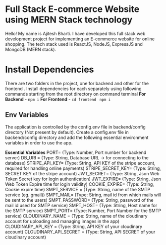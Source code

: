 # Full Stack E-commerce Website using MERN Stack technology
Hello! My name is Ajitesh Bharti. I have developed this full stack web development project for implementing an E-commerce website for online shopping. The tech stack used is ReactJS, NodeJS, ExpressJS and MongoDB (MERN stack).

# Install Dependencies
There are two folders in the project, one for backend and other for the frontend
. Install dependencies for each separately using following commands starting from the root directory on command terminal 
**For Backend** - `npm i`
**For Frontend** - `cd frontend` ` npm i`

## Env Variables
The application is controlled by the config.env file in backend/config directory (Not present by default). Create a config.env file in backend/config directory and add the following essential environment variables in order to use the app.

**Essential Variables**
PORT= (Type: Number, Port number for backend server)
DB_URI = (Type: String, Database URL -> for connecting to the database)
STRIPE_API_KEY= (Type: String, API KEY of the stripe account, required for handling online payments)
STRIPE_SECRET_KEY= (Type: String, SECRET KEY of the stripe account)
JWT_SECRET= (Type: String, Json Web Token Secret key for login authentication)
JWT_EXPIRE= (Type: String, Json Web Token Expire time for login validity)
COOKIE_EXPIRE= (Type: String, Cookie expire time)
SMPT_SERVICE = (Type: String, name of the SMTP service (eg. gmail))
SMPT_MAIL= (Type: String, mail id from which mails will be sent to the users)
SMPT_PASSWORD= (Type: String, password of the mail id used for SMTP service)
SMPT_HOST= (Type: String, Host name for the SMTP service)
SMPT_PORT= (Type: Number, Port Number for the SMTP service)
CLOUDINARY_NAME = (Type: String, name of the cloudinary account for uploading and managing images in the app)
CLOUDINARY_API_KEY = (Type: String, API KEY of your cloudinary account)
CLOUDINARY_API_SECRET = (Type: String, API SECRET of your cloudinary account)
#

